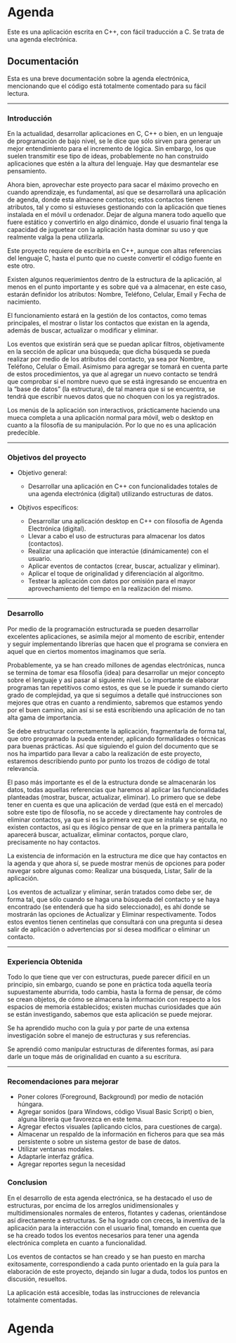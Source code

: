 # Agenda
Este es una aplicación escrita en C++, con fácil traducción a C. Se trata de una agenda electrónica.

## Documentación
Esta es una breve documentación sobre la agenda electrónica, mencionando que el código está totalmente comentado para su fácil lectura.

- - -

### Introducción
En la actualidad, desarrollar aplicaciones en C, C++ o bien, en un lenguaje de programación de bajo nivel, se le dice que sólo sirven para generar un mejor entendimiento para el incremento de lógica. Sin embargo, los que suelen transmitir ese tipo de ideas, probablemente no han construido aplicaciones que estén a la altura del lenguaje. Hay que desmantelar ese pensamiento.

Ahora bien, aprovechar este proyecto para sacar el máximo provecho en cuando aprendizaje, es fundamental, así que se desarrollará una aplicación de agenda, donde esta almacene contactos; estos contactos tienen atributos, tal y como si estuvieses gestionando con la aplicación que tienes instalada en el móvil u ordenador. Dejar de alguna manera todo aquello que fuere estático y convertirlo en algo dinámico, donde el usuario final tenga la capacidad de juguetear con la aplicación hasta dominar su uso y que realmente valga la pena utilizarla.

Este proyecto requiere de escribirla en C++, aunque con altas referencias del lenguaje C, hasta el punto que no cueste convertir el código fuente en este otro.

Existen algunos requerimientos dentro de la estructura de la aplicación, al menos en el punto importante y es sobre qué va a almacenar, en este caso, estarán definidor los atributos: Nombre, Teléfono, Celular, Email y Fecha de nacimiento.

El funcionamiento estará en la gestión de los contactos, como temas principales, el mostrar o listar los contactos que existan en la agenda, además de buscar, actualizar o modificar y eliminar.

Los eventos que existirán será que se puedan aplicar filtros, objetivamente en la sección de aplicar una búsqueda; que dicha búsqueda se pueda realizar por medio de los atributos del contacto, ya sea por Nombre, Teléfono, Celular o Email. Asimismo para agregar se tomará en cuenta parte de estos procedimientos, ya que al agregar un nuevo contacto se tendrá que comprobar si el nombre nuevo que se está ingresando se encuentra en la “base de datos” (la estructura), de tal manera que si se encuentra, se tendrá que escribir nuevos datos que no choquen con los ya registrados.

Los menús de la aplicación son interactivos, prácticamente haciendo una mueca completa a una aplicación normal para móvil, web o desktop en cuanto a la filosofía de su manipulación. Por lo que no es una aplicación predecible.

- - -

### Objetivos del proyecto
* Objetivo general: 

    * Desarrollar una aplicación en C++ con funcionalidades totales de una agenda electrónica (digital) utilizando estructuras de datos.

* Objtivos específicos: 

    *  Desarrollar una aplicación desktop en C++ con filosofía de Agenda Electrónica (digital).
    * Llevar a cabo el uso de estructuras para almacenar los datos (contactos).
    * Realizar una aplicación que interactúe (dinámicamente) con el usuario.
    * Aplicar eventos de contactos (crear, buscar, actualizar y eliminar).
    * Aplicar el toque de originalidad y diferenciación al algoritmo.
    * Testear la aplicación con datos por omisión para el mayor aprovechamiento del tiempo en la realización del mismo.

- - -

### Desarrollo
Por medio de la programación estructurada se pueden desarrollar excelentes aplicaciones, se asimila mejor al momento de escribir, entender y seguir implementando librerías que hacen que el programa se conviera en aquel que en ciertos momentos imaginamos que sería.

Probablemente, ya se han creado millones de agendas electrónicas, nunca se termina de tomar esa filosofía (idea) para desarrollar un mejor concepto sobre el lenguaje y así pasar al siguiente nivel. Lo importante de elaborar programas tan repetitivos como estos, es que se le puede ir sumando cierto grado de complejidad, ya que si seguimos a detalle qué instrucciones son mejores que otras en cuanto a rendimiento, sabremos que estamos yendo por el buen camino, aún así si se está escribiendo una aplicación de no tan alta gama de importancia.

Se debe estructurar correctamente la aplicación, fragmentarla de forma tal, que otro programado la pueda entender, aplicando formalidades o técnicas para buenas prácticas. Así que siguiendo el guion del documento que se nos ha impartido para llevar a cabo la realización de este proyecto, estaremos describiendo punto por punto los trozos de código de total relevancia.

El paso más importante es el de la estructura donde se almacenarán los datos, todas aquellas referencias que haremos al aplicar las funcionalidades planteadas (mostrar, buscar, actualizar, eliminar). Lo primero que se debe tener en cuenta es que una aplicación de verdad (que está en el mercado) sobre este tipo de filosofía, no se accede y directamente hay controles de eliminar contactos, ya que si es la primera vez que se instala y se ejcuta, no existen contactos, así qu es ilógico pensar de que en la primera pantalla le aparecerá buscar, actualizar, eliminar contactos, porque claro, precisamente no hay contactos.

La existencia de información en la estructura me dice que hay contactos en la agenda y que ahora sí, se puede mostrar menús de opciones para poder navegar sobre algunas como: Realizar una búsqueda, Listar, Salir de la aplicación.

Los eventos de actualizar y eliminar, serán tratados como debe ser, de forma tal, que sólo cuando se haga una búsqueda del contacto y se haya encontrado (se entenderá que ha sido seleccionado), es ahí donde se mostrarán las opciones de Actualizar y Eliminar respectivamente.
Todos estos eventos tienen centinelas que consultará con una pregunta si desea salir de aplicación o advertencias por si desea modificar o eliminar un contacto.

- - -

### Experiencia Obtenida
Todo lo que tiene que ver con estructuras, puede parecer difícil en un principio, sin embargo, cuando se pone en práctica toda aquella teoría supuestamente aburrida, todo cambia, hasta la forma de pensar, de cómo se crean objetos, de cómo se almacena la información con respecto a los espacios de memoria establecidos; existen muchas curiosidades que aún se están investigando, sabemos que esta aplicación se puede mejorar.

Se ha aprendido mucho con la guía y por parte de una extensa investigación sobre el manejo de estructuras y sus referencias.

Se aprendió como manipular estructuras de diferentes formas, así para darle un toque más de originalidad en cuanto a su escritura.

- - -

### Recomendaciones para mejorar
* Poner colores (Foreground, Background) por medio de notación húngara.
* Agregar sonidos (para Windows, código Visual Basic Script) o bien, alguna librería que favorezca en este tema.
* Agregar efectos visuales (aplicando ciclos, para cuestiones de carga).
* Almacenar un respaldo de la información en ficheros para que sea más persistente o sobre un sistema gestor de base de datos.
* Utilizar ventanas modales.
* Adaptarle interfaz gráfica.
* Agregar reportes segun la necesidad

### Conclusion
En el desarrollo de esta agenda electrónica, se ha destacado el uso de estructuras, por encima de los arreglos unidimensionales y multidimensionales normales de enteros, flotantes y cadenas, orientándose así directamente a estructuras. Se ha logrado con creces, la inventiva de la aplicación para la interacción con el usuario final, tomando en cuenta que se ha creado todos los eventos necesarios para tener una agenda electrónica completa en cuanto a funcionalidad.

Los eventos de contactos se han creado y se han puesto en marcha exitosamente, correspondiendo a cada punto orientado en la guía para la elaboración de este proyecto, dejando sin lugar a duda, todos los puntos en discusión, resueltos.

La aplicación está accesible, todas las instrucciones de relevancia totalmente comentadas.
# Agenda
